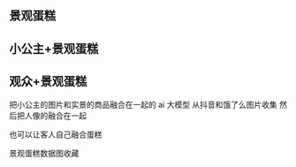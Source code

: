 ## 景观蛋糕


## 小公主+景观蛋糕


## 观众+景观蛋糕


把小公主的图片和实景的商品融合在一起的 ai 大模型
从抖音和饿了么图片收集
然后把人像的融合在一起


也可以让客人自己融合蛋糕

景观蛋糕数据图收藏
